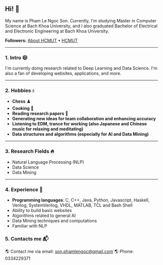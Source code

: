 ## Hi! :wave:

My name is Pham Le Ngoc Son. Currently, I'm studying Master in Computer Science at Bach Khoa University, and I also graduated Bachelor of Electrical and Electronic Engineering at Bach Khoa University.

**Followers:** [About HCMUT](https://www.hcmut.edu.vn/) • [HCMUT](https://www.hcmut.edu.vn/)

---

### 1. Intro 😄
I'm currently doing research related to Deep Learning and Data Science. I'm also a fan of developing websites, applications, and more.

---

### 2. Hobbies 💧
- **Chess** ♟️
- **Cooking** 🍳
- **Reading research papers** 📜
- **Generating new ideas for team collaboration and enhancing accuracy**
- **Listening to EDM, trance for working (also Japanese and Chinese music for relaxing and meditating)**
- **Data structures and algorithms (especially for AI and Data Mining)**

---

### 3. Research Fields 🔥
- Natural Language Processing (NLP)
- Data Science
- Data Mining

---

### 4. Experience 🌟
- **Programming languages**: C, C++, Java, Python, Javascript, Haskell, Verilog, SystemVerilog, VHDL, MATLAB, TCL and Bash Shell
- Ability to build basic websites
- Algorithms related to general AI
- Data Mining techniques and computations
- Familiar with NLP

### 5. Contacts me 📬
🌎  Contact me via email: son.phamlengoc@gmail.com
🌎  Phone: 0334229371
